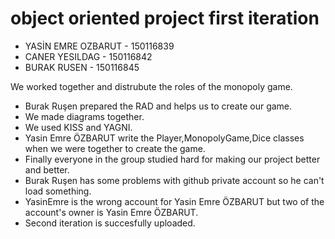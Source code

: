 # object oriented project first iteration


- YASİN EMRE OZBARUT - 150116839
- CANER YESILDAG - 150116842
- BURAK RUSEN - 150116845

We worked together and distrubute the roles of the monopoly game. 
- Burak Ruşen prepared the RAD and helps us to create our game.
- We made diagrams together.
- We used KISS and YAGNI.
- Yasin Emre ÖZBARUT write the Player,MonopolyGame,Dice classes when we were together to create the game.
- Finally everyone in the group studied hard for making our project better and better.
- Burak Ruşen has some problems with github private account so he can't load something.
- YasinEmre is the wrong account for Yasin Emre ÖZBARUT but two of the account's owner is Yasin Emre ÖZBARUT.
- Second iteration is succesfully uploaded.
